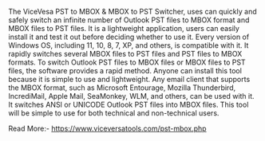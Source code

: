 The ViceVesa PST to MBOX & MBOX to PST Switcher, uses can quickly and safely switch an infinite number of Outlook PST files to MBOX format and MBOX files to PST files. It is a lightweight application, users can easily install it and test it out before deciding whether to use it. Every version of Windows OS, including 11, 10, 8, 7, XP, and others, is compatible with it. It rapidly switches several MBOX files to PST files and PST files to MBOX formats. To switch Outlook PST files to MBOX files or MBOX files to PST files, the software provides a rapid method. Anyone can install this tool because it is simple to use and lightweight. Any email client that supports the MBOX format, such as Microsoft Entourage, Mozilla Thunderbird, IncrediMail, Apple Mail, SeaMonkey, WLM, and others, can be used with it. It switches ANSI or UNICODE Outlook PST files into MBOX files. This tool will be simple to use for both technical and non-technical users.

Read More:- https://www.viceversatools.com/pst-mbox.php
